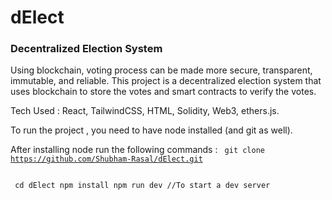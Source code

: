 # dElect  
### Decentralized Election System

Using blockchain, voting process can be made more secure, transparent, immutable, and reliable. This project is a decentralized election system that uses blockchain to store the votes and smart contracts to verify the votes.

Tech Used : React, TailwindCSS, HTML, Solidity, Web3, ethers.js.
 
To run the project , you need to have node installed (and git as well).
  
After installing node run the following commands :
<code>
  git clone https://github.com/Shubham-Rasal/dElect.git <br></br>
  cd dElect
  npm install 
  npm run dev //To start a dev server
  </code>

